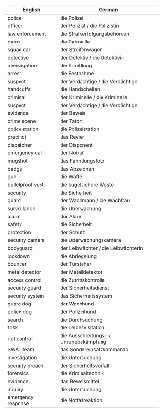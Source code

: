
| English            | German                                 |
| ------------------ | -------------------------------------- |
| police             | die Polizei                            |
| officer            | der Polizist / die Polizistin          |
| law enforcement    | die Strafverfolgungsbehörden           |
| patrol             | die Patrouille                         |
| squad car          | der Streifenwagen                      |
| detective          | der Detektiv / die Detektivin          |
| investigation      | die Ermittlung                         |
| arrest             | die Festnahme                          |
| suspect            | der Verdächtige / die Verdächtige      |
| handcuffs          | die Handschellen                       |
| criminal           | der Kriminelle / die Kriminelle        |
| suspect            | der Verdächtige / die Verdächtige      |
| evidence           | der Beweis                             |
| crime scene        | der Tatort                             |
| police station     | die Polizeistation                     |
| precinct           | das Revier                             |
| dispatcher         | der Disponent                          |
| emergency call     | der Notruf                             |
| mugshot            | das Fahndungsfoto                      |
| badge              | das Abzeichen                          |
| gun                | die Waffe                              |
| bulletproof vest   | die kugelsichere Weste                 |
| security           | die Sicherheit                         |
| guard              | der Wachmann / die Wachfrau            |
| surveillance       | die Überwachung                        |
| alarm              | der Alarm                              |
| safety             | die Sicherheit                         |
| protection         | der Schutz                             |
| security camera    | die Überwachungskamera                 |
| bodyguard          | der Leibwächter / die Leibwächterin    |
| lockdown           | die Abriegelung                        |
| bouncer            | der Türsteher                          |
| metal detector     | der Metalldetektor                     |
| access control     | die Zutrittskontrolle                  |
| security guard     | der Sicherheitsdienst                  |
| security system    | das Sicherheitssystem                  |
| guard dog          | der Wachhund                           |
| police dog         | der Polizeihund                        |
| search             | die Durchsuchung                       |
| frisk              | die Leibesvisitation                   |
| riot control       | die Ausschreitungs- / Unruhebekämpfung |
| SWAT team          | das Sondereinsatzkommando              |
| investigation      | die Untersuchung                       |
| security breach    | der Sicherheitsvorfall                 |
| forensics          | die Kriminaltechnik                    |
| evidence           | das Beweismittel                       |
| inquiry            | die Untersuchung                       |
| emergency response | die Notfallreaktion                    |